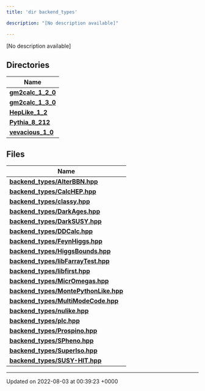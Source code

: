 ```yaml
---
title: 'dir backend_types'

description: "[No description available]"

---
```







[No description available]

## Directories

| Name           |
| -------------- |
| **[gm2calc_1_2_0](/documentation/code/main/files/dir_3882af314fbae13225da1aacf68a32d3/#dir-gm2calc-1-2-0)**  |
| **[gm2calc_1_3_0](/documentation/code/main/files/dir_e3ec43b41a0f060c1c56e88f55222135/#dir-gm2calc-1-3-0)**  |
| **[HepLike_1_2](/documentation/code/main/files/dir_6fccc6c9828a1b32c79249090280a5fa/#dir-heplike-1-2)**  |
| **[Pythia_8_212](/documentation/code/main/files/dir_f6265655d4928eb9f90e439e34e335a8/#dir-pythia-8-212)**  |
| **[vevacious_1_0](/documentation/code/main/files/dir_f1f2e6ca6d947d21943ec8ed42424e5a/#dir-vevacious-1-0)**  |

## Files

| Name           |
| -------------- |
| **[backend_types/AlterBBN.hpp](/documentation/code/main/files/alterbbn_8hpp/#file-alterbbn.hpp)**  |
| **[backend_types/CalcHEP.hpp](/documentation/code/main/files/calchep_8hpp/#file-calchep.hpp)**  |
| **[backend_types/classy.hpp](/documentation/code/main/files/classy_8hpp/#file-classy.hpp)**  |
| **[backend_types/DarkAges.hpp](/documentation/code/main/files/darkages_8hpp/#file-darkages.hpp)**  |
| **[backend_types/DarkSUSY.hpp](/documentation/code/main/files/darksusy_8hpp/#file-darksusy.hpp)**  |
| **[backend_types/DDCalc.hpp](/documentation/code/main/files/ddcalc_8hpp/#file-ddcalc.hpp)**  |
| **[backend_types/FeynHiggs.hpp](/documentation/code/main/files/feynhiggs_8hpp/#file-feynhiggs.hpp)**  |
| **[backend_types/HiggsBounds.hpp](/documentation/code/main/files/higgsbounds_8hpp/#file-higgsbounds.hpp)**  |
| **[backend_types/libFarrayTest.hpp](/documentation/code/main/files/libfarraytest_8hpp/#file-libfarraytest.hpp)**  |
| **[backend_types/libfirst.hpp](/documentation/code/main/files/libfirst_8hpp/#file-libfirst.hpp)**  |
| **[backend_types/MicrOmegas.hpp](/documentation/code/main/files/micromegas_8hpp/#file-micromegas.hpp)**  |
| **[backend_types/MontePythonLike.hpp](/documentation/code/main/files/montepythonlike_8hpp/#file-montepythonlike.hpp)**  |
| **[backend_types/MultiModeCode.hpp](/documentation/code/main/files/multimodecode_8hpp/#file-multimodecode.hpp)**  |
| **[backend_types/nulike.hpp](/documentation/code/main/files/nulike_8hpp/#file-nulike.hpp)**  |
| **[backend_types/plc.hpp](/documentation/code/main/files/plc_8hpp/#file-plc.hpp)**  |
| **[backend_types/Prospino.hpp](/documentation/code/main/files/prospino_8hpp/#file-prospino.hpp)**  |
| **[backend_types/SPheno.hpp](/documentation/code/main/files/spheno_8hpp/#file-spheno.hpp)**  |
| **[backend_types/SuperIso.hpp](/documentation/code/main/files/superiso_8hpp/#file-superiso.hpp)**  |
| **[backend_types/SUSY-HIT.hpp](/documentation/code/main/files/susy-hit_8hpp/#file-susy-hit.hpp)**  |






-------------------------------

Updated on 2022-08-03 at 00:39:23 +0000
